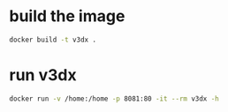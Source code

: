 # build the image

```bash
docker build -t v3dx .
```

# run v3dx

```bash
docker run -v /home:/home -p 8081:80 -it --rm v3dx -h
```